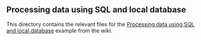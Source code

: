 ## Processing data using SQL and local database
This directory contains the relevant files for the [Processing data using SQL and local database](https://github.com/vmware/versatile-data-kit/wiki/Processing-data-using-SQL-and-local-database)
example from the wiki.

